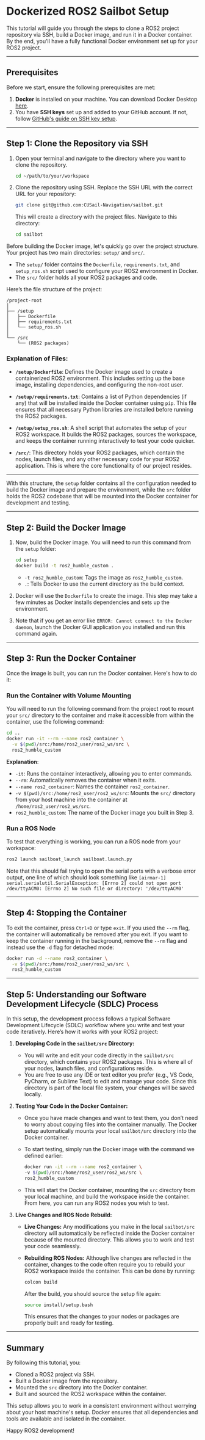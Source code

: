 # Dockerized ROS2 Sailbot Setup

This tutorial will guide you through the steps to clone a ROS2 project repository via SSH, build a Docker image, and run it in a Docker container. By the end, you'll have a fully functional Docker environment set up for your ROS2 project.

---

## Prerequisites

Before we start, ensure the following prerequisites are met:
1. **Docker** is installed on your machine. You can download Docker Desktop [here](https://www.docker.com/products/docker-desktop).
2. You have **SSH keys** set up and added to your GitHub account. If not, follow [GitHub's guide on SSH key setup](https://docs.github.com/en/authentication/connecting-to-github-with-ssh/about-ssh).

---

## Step 1: Clone the Repository via SSH

1. Open your terminal and navigate to the directory where you want to clone the repository.
   
   ```bash
   cd ~/path/to/your/workspace
   ```

2. Clone the repository using SSH. Replace the SSH URL with the correct URL for your repository:

   ```bash
   git clone git@github.com:CUSail-Navigation/sailbot.git
   ```

   This will create a directory with the project files. Navigate to this directory:

   ```bash
   cd sailbot
   ```

Before building the Docker image, let's quickly go over the project structure. Your project has two main directories: `setup/` and `src/`.

- The `setup/` folder contains the `Dockerfile`, `requirements.txt`, and `setup_ros.sh` script used to configure your ROS2 environment in Docker.
- The `src/` folder holds all your ROS2 packages and code.

Here’s the file structure of the project:

```
/project-root
│
├── /setup
│   ├── Dockerfile
│   ├── requirements.txt
│   └── setup_ros.sh
│
└── /src
    └── (ROS2 packages)
```

### **Explanation of Files:**

- **`/setup/Dockerfile`**: Defines the Docker image used to create a containerized ROS2 environment. This includes setting up the base image, installing dependencies, and configuring the non-root user.
  
- **`/setup/requirements.txt`**: Contains a list of Python dependencies (if any) that will be installed inside the Docker container using `pip`. This file ensures that all necessary Python libraries are installed before running the ROS2 packages.
  
- **`/setup/setup_ros.sh`**: A shell script that automates the setup of your ROS2 workspace. It builds the ROS2 packages, sources the workspace, and keeps the container running interactively to test your code quicker.
  
- **`/src/`**: This directory holds your ROS2 packages, which contain the nodes, launch files, and any other necessary code for your ROS2 application. This is where the core functionality of our project resides.

---

With this structure, the `setup` folder contains all the configuration needed to build the Docker image and prepare the environment, while the `src` folder holds the ROS2 codebase that will be mounted into the Docker container for development and testing.

---

## Step 2: Build the Docker Image

1. Now, build the Docker image. You will need to run this command from the `setup` folder:

   ```bash
   cd setup
   docker build -t ros2_humble_custom .
   ```

   - `-t ros2_humble_custom`: Tags the image as `ros2_humble_custom`.
   - `.`: Tells Docker to use the current directory as the build context.

2. Docker will use the `Dockerfile` to create the image. This step may take a few minutes as Docker installs dependencies and sets up the environment.
3. Note that if you get an error like `ERROR: Cannot connect to the Docker daemon`, launch the Docker GUI application you installed and run this command again.

---

## Step 3: Run the Docker Container

Once the image is built, you can run the Docker container. Here's how to do it:

### **Run the Container with Volume Mounting**

You will need to run the following command from the project root to mount your `src/` directory to the container and make it accessible from within the container, use the following command:

```bash
cd ..
docker run -it --rm --name ros2_container \
  -v $(pwd)/src:/home/ros2_user/ros2_ws/src \
  ros2_humble_custom
```

**Explanation**:
- `-it`: Runs the container interactively, allowing you to enter commands.
- `--rm`: Automatically removes the container when it exits.
- `--name ros2_container`: Names the container `ros2_container`.
- `-v $(pwd)/src:/home/ros2_user/ros2_ws/src`: Mounts the `src/` directory from your host machine into the container at `/home/ros2_user/ros2_ws/src`.
- `ros2_humble_custom`: The name of the Docker image you built in Step 3.

### **Run a ROS Node**

To test that everything is working, you can run a ROS node from your workspace: 

```bash
ros2 launch sailboat_launch sailboat.launch.py
```

Note that this should fail trying to open the serial ports with a verbose error output, one line of which should look something like ```[airmar-1] serial.serialutil.SerialException: [Errno 2] could not open port /dev/ttyACM0: [Errno 2] No such file or directory: '/dev/ttyACM0'```

---

## Step 4: Stopping the Container

To exit the container, press `Ctrl+D` or type `exit`. If you used the `--rm` flag, the container will automatically be removed after you exit. If you want to keep the container running in the background, remove the `--rm` flag and instead use the `-d` flag for detached mode:

```bash
docker run -d --name ros2_container \
  -v $(pwd)/src:/home/ros2_user/ros2_ws/src \
  ros2_humble_custom
```

---

## Step 5: Understanding our Software Development Lifecycle (SDLC) Process

In this setup, the development process follows a typical Software Development Lifecycle (SDLC) workflow where you write and test your code iteratively. Here’s how it works with your ROS2 project:

1. **Developing Code in the `sailbot/src` Directory:**
   - You will write and edit your code directly in the `sailbot/src` directory, which contains your ROS2 packages. This is where all of your nodes, launch files, and configurations reside.
   - You are free to use any IDE or text editor you prefer (e.g., VS Code, PyCharm, or Sublime Text) to edit and manage your code. Since this directory is part of the local file system, your changes will be saved locally.

2. **Testing Your Code in the Docker Container:**
   - Once you have made changes and want to test them, you don’t need to worry about copying files into the container manually. The Docker setup automatically mounts your local `sailbot/src` directory into the Docker container. 
   - To start testing, simply run the Docker image with the command we defined earlier:

     ```bash
     docker run -it --rm --name ros2_container \
     -v $(pwd)/src:/home/ros2_user/ros2_ws/src \
     ros2_humble_custom
     ```

   - This will start the Docker container, mounting the `src` directory from your local machine, and build the workspace inside the container. From here, you can run any ROS2 nodes you wish to test.

3. **Live Changes and ROS Node Rebuild:**
   - **Live Changes:** Any modifications you make in the local `sailbot/src` directory will automatically be reflected inside the Docker container because of the mounted directory. This allows you to work and test your code seamlessly.
   - **Rebuilding ROS Nodes:** Although live changes are reflected in the container, changes to the code often require you to rebuild your ROS2 workspace inside the container. This can be done by running:
     
     ```bash
     colcon build
     ```

     After the build, you should source the setup file again:

     ```bash
     source install/setup.bash
     ```

     This ensures that the changes to your nodes or packages are properly built and ready for testing.
---

## Summary

By following this tutorial, you:
- Cloned a ROS2 project via SSH.
- Built a Docker image from the repository.
- Mounted the `src` directory into the Docker container.
- Built and sourced the ROS2 workspace within the container.

This setup allows you to work in a consistent environment without worrying about your host machine's setup. Docker ensures that all dependencies and tools are available and isolated in the container.

Happy ROS2 development!
